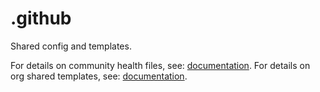 # .github

Shared config and templates.

For details on community health files, see: [documentation](https://docs.github.com/en/communities/setting-up-your-project-for-healthy-contributions/creating-a-default-community-health-file).
For details on org shared templates, see: [documentation](https://docs.github.com/en/actions/learn-github-actions/sharing-workflows-with-your-organization).
